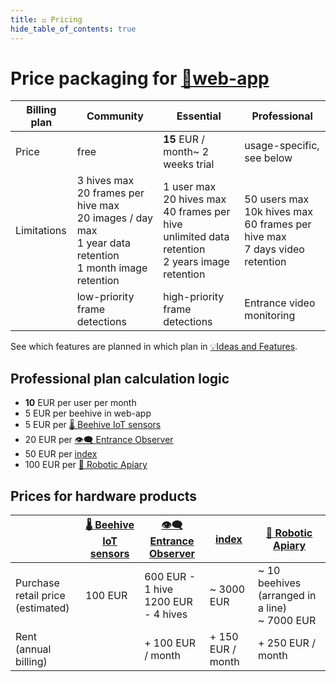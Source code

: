 ```yaml
---
title: ⚖️ Pricing
hide_table_of_contents: true
---
```

# Price packaging for [📱web-app](web-app/index.md)

| Billing plan | **Community**                                                                                                                  | **Essential**                                                                                                           | **Professional**                                                                              |
| ------------ | ------------------------------------------------------------------------------------------------------------------------------ | ----------------------------------------------------------------------------------------------------------------------- | --------------------------------------------------------------------------------------------- |
| Price        | free                                                                                                                           | **15** EUR / month~ 2 weeks trial                                                                                       | usage-specific, see below                                                                     |
| Limitations  | 3 hives max<br />20 frames per hive max  <br />20 images / day max  <br />1 year data retention  <br />1 month image retention | 1 user max  <br />20 hives max  <br />40 frames per hive  <br />unlimited data retention  <br />2 years image retention | 50 users max  <br />10k hives max  <br />60 frames per hive max  <br />7 days video retention |
|              | low-priority frame detections                                                                                                  | high-priority frame detections                                                                                          | Entrance video monitoring                                                                     |

See which features are planned in which plan in [💡Ideas and Features](https://gratheon.com/Products%2058e0ca42932f483aa6654f96baccb97a/Ideas%20and%20Features%20ca76f493a1454e14b7dfbae7bd292a2e.html).  

## Professional plan calculation logic
- **10** EUR per user per month
- 5 EUR per beehive in web-app
- 5 EUR per [🌡️ Beehive IoT sensors](🌡️%20Beehive%20IoT%20sensors.md)
- 20 EUR per  [👁️‍🗨️ Entrance Observer](👁️‍🗨️%20Entrance%20Observer.md)
- 50 EUR per  [index](robotic-beehive/index.md)
- 100 EUR per [🪬 Robotic Apiary](🪬%20Robotic%20Apiary.md)
  
## Prices for hardware products

|                                          | [🌡️ Beehive IoT sensors](🌡️%20Beehive%20IoT%20sensors.md) | [👁️‍🗨️ Entrance Observer](👁️‍🗨️%20Entrance%20Observer.md) | [index](robotic-beehive/index.md) | [🪬 Robotic Apiary](🪬%20Robotic%20Apiary.md)        |
| ---------------------------------------- | ----------------------------------------------------------- | ------------------------------------------------------------- | ----------------------------------------------- | ---------------------------------------------------- |
| Purchase retail price  <br />(estimated) | 100 EUR                                                     | 600 EUR - 1 hive  <br />1200 EUR - 4 hives                    | ~ 3000 EUR                                      | ~ 10 beehives (arranged in a line)  <br />~ 7000 EUR |
| Rent  <br />(annual billing)             |                                                             | + 100 EUR / month                                             | + 150 EUR / month                               | + 250 EUR / month                                    |
